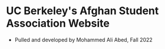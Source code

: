 # UC Berkeley's Afghan Student Association Website 
- Pulled and developed by Mohammed Ali Abed, Fall 2022
